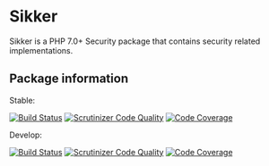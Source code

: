 # Sikker
Sikker is a PHP 7.0+ Security package that contains security related implementations.

## Package information

Stable:

[![Build Status][scrutinizer-buildstatus-master-badge]]([scrutinizer-buildstatus-master-link])
[![Scrutinizer Code Quality][scrutinizer-quality-master-badge]]([scrutinizer-quality-master-link])
[![Code Coverage][scrutinizer-codecoverage-master-badge]]([scrutinizer-codecoverage-master-link])

Develop:

[![Build Status][scrutinizer-buildstatus-develop-badge]]([scrutinizer-buildstatus-develop-link])
[![Scrutinizer Code Quality][scrutinizer-quality-develop-badge]]([scrutinizer-quality-develop-link])
[![Code Coverage][scrutinizer-codecoverage-develop-badge]]([scrutinizer-codecoverage-develop-link])



[scrutinizer-buildstatus-master-link]: https://scrutinizer-ci.com/g/NorseBlue/Sikker/build-status/master
[scrutinizer-buildstatus-master-badge]: https://scrutinizer-ci.com/g/NorseBlue/Sikker/badges/build.png?b=master
[scrutinizer-quality-master-link]: https://scrutinizer-ci.com/g/NorseBlue/Sikker/?branch=master
[scrutinizer-quality-master-badge]: https://scrutinizer-ci.com/g/NorseBlue/Sikker/badges/quality-score.png?b=master
[scrutinizer-codecoverage-master-link]: https://scrutinizer-ci.com/g/NorseBlue/Sikker/?branch=master
[scrutinizer-codecoverage-master-badge]: https://scrutinizer-ci.com/g/NorseBlue/Sikker/badges/coverage.png?b=master
[scrutinizer-buildstatus-develop-link]: https://scrutinizer-ci.com/g/NorseBlue/Sikker/build-status/develop
[scrutinizer-buildstatus-develop-badge]: https://scrutinizer-ci.com/g/NorseBlue/Sikker/badges/build.png?b=develop
[scrutinizer-quality-develop-link]: https://scrutinizer-ci.com/g/NorseBlue/Sikker/?branch=develop
[scrutinizer-quality-develop-badge]: https://scrutinizer-ci.com/g/NorseBlue/Sikker/badges/quality-score.png?b=develop
[scrutinizer-codecoverage-develop-link]: https://scrutinizer-ci.com/g/NorseBlue/Sikker/?branch=develop
[scrutinizer-codecoverage-develop-badge]: https://scrutinizer-ci.com/g/NorseBlue/Sikker/badges/coverage.png?b=develop
